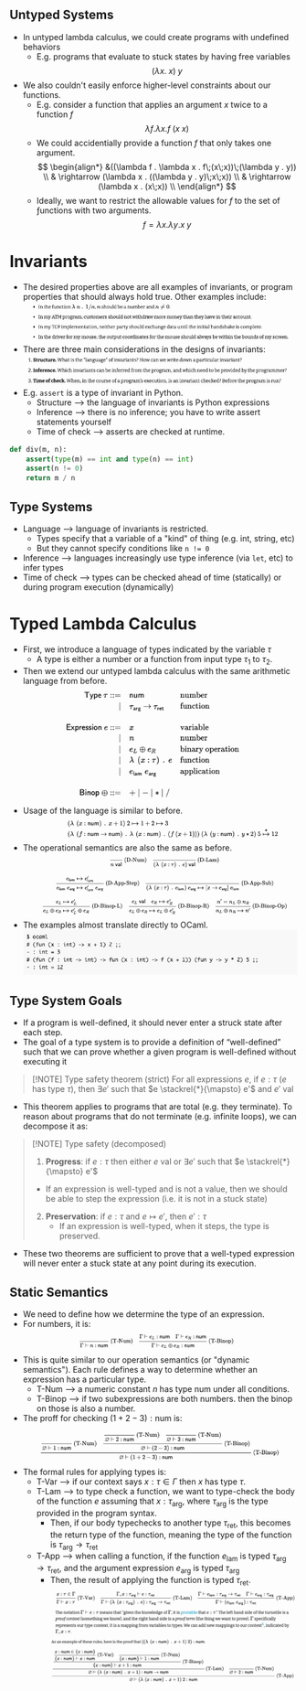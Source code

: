 ## Untyped Systems
* In untyped lambda calculus, we could create programs with undefined behaviors
	* E.g. programs that evaluate to stuck states by having free variables
$$
(\lambda x. \; x)\;y \tag{this evaluates to stuck state}
$$
* We also couldn't easily enforce higher-level constraints about our functions.
	* E.g. consider a function that applies an argument $x$ twice to a function $f$$$
	\lambda f . \lambda x . f\;(x\;x)
	$$
	* We could accidentially provide a function $f$ that only takes one argument.
$$
\begin{align*}
&((\lambda f . \lambda x . f\;(x\;x))\;(\lambda y . y)) \\
& \rightarrow (\lambda x . ((\lambda y . y)\;x\;x)) \\
& \rightarrow (\lambda x . (x\;x)) \\
\end{align*}
$$
	* Ideally, we want to restrict the allowable values for $f$ to the set of ƒunctions with two arguments.
$$
f= \lambda x . \lambda y . x\;y
$$
# Invariants
* The desired properties above are all examples of invariants, or program properties that should always hold true. Other examples include:
![Pasted image 20241220141815](../../../attachments/Pasted%20image%2020241220141815.png)
* There are three main considerations in the designs of invariants:
![Pasted image 20241220141840](../../../attachments/Pasted%20image%2020241220141840.png)
* E.g. `assert` is a type of invariant in Python.
	* Structure ⟶ the language of invariants is Python expressions
	* Inference ⟶ there is no inference; you have to write assert statements yourself
	* Time of check ⟶ asserts are checked at runtime.
```python
def div(m, n):
	assert(type(m) == int and type(n) == int)
	assert(n != 0)
	return m / n
```

## Type Systems
* Language ⟶ language of invariants is restricted.
	* Types specify that a variable of a "kind" of thing (e.g. int, string, etc)
	* But they cannot specify conditions like `n != 0`
* Inference ⟶ languages increasingly use type inference (via `let`, etc) to infer types
* Time of check ⟶ types can be checked ahead of time (statically) or during program execution (dynamically)

# Typed Lambda Calculus
* First, we introduce a language of types indicated by the variable $\tau$
	* A type is either a number or a function from input type $\tau_1$ to $\tau_2$.
* Then we extend our untyped lambda calculus with the same arithmetic language from before.
![Pasted image 20241220142442](../../../attachments/Pasted%20image%2020241220142442.png)
* Usage of the language is similar to before.
![Pasted image 20241220142606](../../../attachments/Pasted%20image%2020241220142606.png)
* The operational semantics are also the same as before.
![Pasted image 20241220142617](../../../attachments/Pasted%20image%2020241220142617.png)
* The examples almost translate directly to OCaml.
![Pasted image 20241220142818](../../../attachments/Pasted%20image%2020241220142818.png)

## Type System Goals
* If a program is well-defined, it should never enter a struck state after each step.
* The goal of a type system is to provide a definition of “well-defined” such that we can prove whether a given program is well-defined without executing it
> [!NOTE] Type safety theorem (strict)
>  For all expressions $e$, if $e : \tau$ ($e$ has type $\tau$), then $\exists e'$ such that $e \stackrel{*}{\mapsto} e'$ and $e' \text{ val}$
* This theorem applies to programs that are total (e.g. they terminate). To reason about programs that do not terminate (e.g. infinite loops), we can decompose it as:

> [!NOTE] Type safety (decomposed)
> 1. **Progress**: if $e : \tau$ then either $e \text{ val}$ or $\exists e'$ such that $e \stackrel{*}{\mapsto} e'$
> 	* If an expression is well-typed and is not a value, then we should be able to step the expression (i.e. it is not in a stuck state)
> 2. **Preservation**: if $e : \tau$ and $e \mapsto e'$, then $e' : \tau$
> 	   * If an expression is well-typed, when it steps, the type is preserved.

* These two theorems are sufficient to prove that a well-typed expression will never enter a stuck state at any point during its execution.

## Static Semantics
* We need to define how we determine the type of an expression.
* For numbers, it is:
![Pasted image 20241220143747](../../../attachments/Pasted%20image%2020241220143747.png)
* This is quite similar to our operation semantics (or "dynamic semantics"). Each rule defines a way to determine whether an expression has a particular type.
	* T-Num ⟶ a numeric constant $n$ has type $\text{num}$ under all conditions.
	* T-Binop ⟶ if two subexpressions are both numbers. then the binop on those is also a number.
* The proff for checking $(1 + 2 - 3) : \text{num}$ is:
![Pasted image 20241220143948](../../../attachments/Pasted%20image%2020241220143948.png)
* The formal rules for applying types is:
	* T-Var ⟶ if our context says $x : \tau \in \Gamma$ then $x$ has type $\tau$.
	* T-Lam ⟶ to type check a function, we want to type-check the body of the function $e$ assuming that $x : \tau_\text{arg}$, where $\tau_\text{arg}$ is the type provided in the program syntax.
		* Then, if our body typechecks to another type $\tau_\text{ret}$, this becomes the return type of the function, meaning the type of the function is $\tau_\text{arg} \rightarrow \tau_\text{ret}$
	* T-App ⟶ when calling a function, if the function $e_\text{lam}$ is typed $\tau_\text{arg} \rightarrow \tau_\text{ret}$, and the argument expression $e_\text{arg}$ is typed $\tau_\text{arg}$
		* Then, the result of applying the function is typed $\tau_\text{ret}$.
![Pasted image 20241220144010](../../../attachments/Pasted%20image%2020241220144010.png)
![Pasted image 20241220144652](../../../attachments/Pasted%20image%2020241220144652.png)
